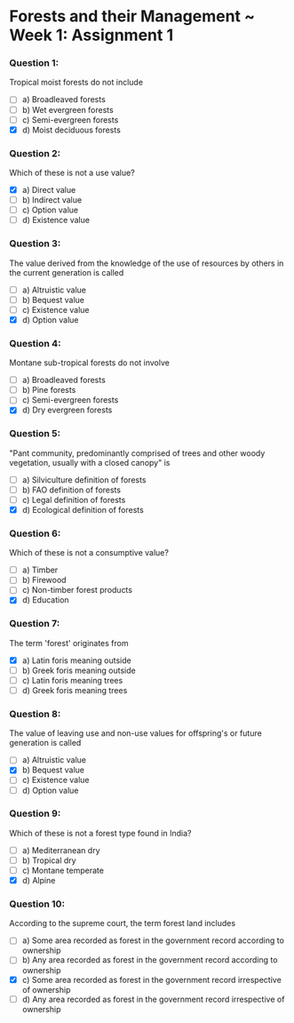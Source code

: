# Forests and their Management ~ Week 1: Assignment 1

### Question 1:
Tropical moist forests do not include
- [ ] a) Broadleaved forests
- [ ] b) Wet evergreen forests
- [ ] c) Semi-evergreen forests
- [x] d) Moist deciduous forests

### Question 2:
Which of these is not a use value?
- [x] a) Direct value
- [ ] b) Indirect value
- [ ] c) Option value
- [ ] d) Existence value

### Question 3:
The value derived from the knowledge of the use of resources by others in the current generation is called
- [ ] a) Altruistic value
- [ ] b) Bequest value
- [ ] c) Existence value
- [x] d) Option value

### Question 4:
Montane sub-tropical forests do not involve
- [ ] a) Broadleaved forests
- [ ] b) Pine forests
- [ ] c) Semi-evergreen forests
- [x] d) Dry evergreen forests

### Question 5:
"Pant community, predominantly comprised of trees and other woody vegetation, usually with a closed canopy" is
- [ ] a) Silviculture definition of forests
- [ ] b) FAO definition of forests
- [ ] c) Legal definition of forests
- [x] d) Ecological definition of forests

### Question 6:
Which of these is not a consumptive value?
- [ ] a) Timber
- [ ] b) Firewood
- [ ] c) Non-timber forest products
- [x] d) Education

### Question 7:
The term 'forest' originates from
- [x] a) Latin foris meaning outside
- [ ] b) Greek foris meaning outside
- [ ] c) Latin foris meaning trees
- [ ] d) Greek foris meaning trees

### Question 8:
The value of leaving use and non-use values for offspring's or future generation is called
- [ ] a) Altruistic value
- [x] b) Bequest value
- [ ] c) Existence value
- [ ] d) Option value

### Question 9:
Which of these is not a forest type found in India?
- [ ] a) Mediterranean dry
- [ ] b) Tropical dry
- [ ] c) Montane temperate
- [x] d) Alpine

### Question 10:
According to the supreme court, the term forest land includes
- [ ] a) Some area recorded as forest in the government record according to ownership
- [ ] b) Any area recorded as forest in the government record according to ownership
- [x] c) Some area recorded as forest in the government record irrespective of ownership
- [ ] d) Any area recorded as forest in the government record irrespective of ownership
